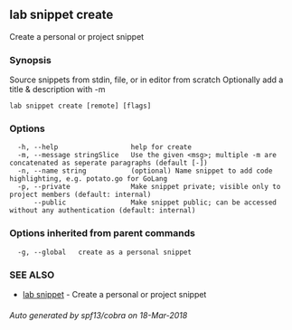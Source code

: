 ## lab snippet create

Create a personal or project snippet

### Synopsis


Source snippets from stdin, file, or in editor from scratch
Optionally add a title & description with -m

```
lab snippet create [remote] [flags]
```

### Options

```
  -h, --help                  help for create
  -m, --message stringSlice   Use the given <msg>; multiple -m are concatenated as seperate paragraphs (default [-])
  -n, --name string           (optional) Name snippet to add code highlighting, e.g. potato.go for GoLang
  -p, --private               Make snippet private; visible only to project members (default: internal)
      --public                Make snippet public; can be accessed without any authentication (default: internal)
```

### Options inherited from parent commands

```
  -g, --global   create as a personal snippet
```

### SEE ALSO

* [lab snippet](lab_snippet.md)	 - Create a personal or project snippet

###### Auto generated by spf13/cobra on 18-Mar-2018
